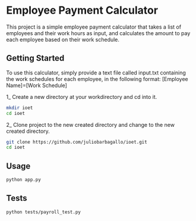 # Employee Payment Calculator

This project is a simple employee payment calculator that takes a list of employees and their work hours as input, and calculates the amount to pay each employee based on their work schedule.

## Getting Started

To use this calculator, simply provide a text file called input.txt containing the work schedules for each employee, in the following format:
[Employee Name]=[Work Schedule]

1_ Create a new directory at your workdirectory and cd into it.

```bash
mkdir ioet
cd ioet
```

2_ Clone project to the new created directory and change to the new created directory.

```bash
git clone https://github.com/juliobarbagallo/ioet.git
cd ioet
```

## Usage

```bash
python app.py
```

## Tests

```bash
python tests/payroll_test.py
```

